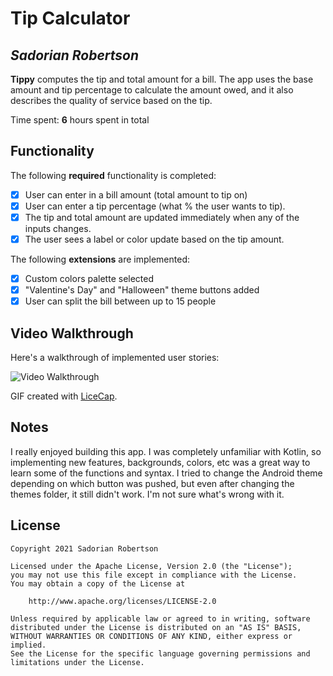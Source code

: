 # Tip Calculator 

## *Sadorian Robertson*

**Tippy** computes the tip and total amount for a bill. The app uses the base amount and tip percentage to calculate the amount owed, and it also describes the quality of service based on the tip.

Time spent: **6** hours spent in total

## Functionality 

The following **required** functionality is completed:

* [x] User can enter in a bill amount (total amount to tip on)
* [x] User can enter a tip percentage (what % the user wants to tip).
* [x] The tip and total amount are updated immediately when any of the inputs changes.
* [x] The user sees a label or color update based on the tip amount. 

The following **extensions** are implemented:

* [x] Custom colors palette selected
* [x] "Valentine's Day" and "Halloween" theme buttons added
* [x] User can split the bill between up to 15 people

## Video Walkthrough

Here's a walkthrough of implemented user stories:

<img src='https://i.imgur.com/Lh8VCM1.gif' title='Video Walkthrough' width='' alt='Video Walkthrough' />

GIF created with [LiceCap](http://www.cockos.com/licecap/).

## Notes

I really enjoyed building this app. I was completely unfamiliar with Kotlin, so implementing 
new features, backgrounds, colors, etc was a great way to learn some of the functions and syntax.
I tried to change the Android theme depending on which button was pushed, but even after changing the
themes folder, it still didn't work. I'm not sure what's wrong with it.

## License

    Copyright 2021 Sadorian Robertson

    Licensed under the Apache License, Version 2.0 (the "License");
    you may not use this file except in compliance with the License.
    You may obtain a copy of the License at

        http://www.apache.org/licenses/LICENSE-2.0

    Unless required by applicable law or agreed to in writing, software
    distributed under the License is distributed on an "AS IS" BASIS,
    WITHOUT WARRANTIES OR CONDITIONS OF ANY KIND, either express or implied.
    See the License for the specific language governing permissions and
    limitations under the License.

